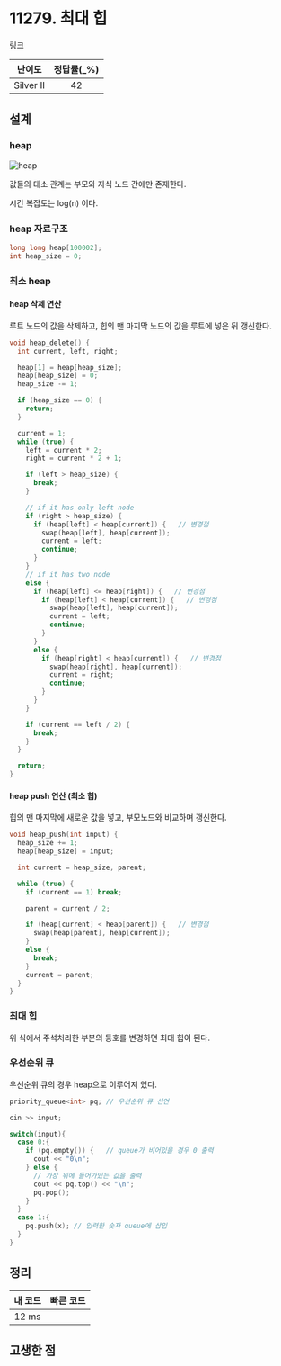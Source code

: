 # 11279. 최대 힙

[링크](https://www.acmicpc.net/problem/11279)

|  난이도   | 정답률(\_%) |
| :-------: | :---------: |
| Silver II |     42      |

## 설계

### heap

![heap](https://upload.wikimedia.org/wikipedia/commons/thumb/3/38/Max-Heap.svg/220px-Max-Heap.svg.png)

값들의 대소 관계는 부모와 자식 노드 간에만 존재한다.

시간 복잡도는 log(n) 이다.

### heap 자료구조

```cpp
long long heap[100002];
int heap_size = 0;
```

### 최소 heap

#### heap 삭제 연산

루트 노드의 값을 삭제하고, 힙의 맨 마지막 노드의 값을 루트에 넣은 뒤 갱신한다.

```cpp
void heap_delete() {
  int current, left, right;

  heap[1] = heap[heap_size];
  heap[heap_size] = 0;
  heap_size -= 1;

  if (heap_size == 0) {
    return;
  }

  current = 1;
  while (true) {
    left = current * 2;
    right = current * 2 + 1;

    if (left > heap_size) {
      break;
    }

    // if it has only left node
    if (right > heap_size) {
      if (heap[left] < heap[current]) {   // 변경점
        swap(heap[left], heap[current]);
        current = left;
        continue;
      }
    }
    // if it has two node
    else {
      if (heap[left] <= heap[right]) {   // 변경점
        if (heap[left] < heap[current]) {   // 변경점
          swap(heap[left], heap[current]);
          current = left;
          continue;
        }
      }
      else {
        if (heap[right] < heap[current]) {   // 변경점
          swap(heap[right], heap[current]);
          current = right;
          continue;
        }
      }
    }

    if (current == left / 2) {
      break;
    }
  }

  return;
}
```

#### heap push 연산 (최소 힙)

힙의 맨 마지막에 새로운 값을 넣고, 부모노드와 비교하며 갱신한다.

```cpp
void heap_push(int input) {
  heap_size += 1;
  heap[heap_size] = input;

  int current = heap_size, parent;

  while (true) {
    if (current == 1) break;

    parent = current / 2;

    if (heap[current] < heap[parent]) {   // 변경점
      swap(heap[parent], heap[current]);
    }
    else {
      break;
    }
    current = parent;
  }
}
```

### 최대 힙

위 식에서 주석처리한 부분의 등호를 변경하면 최대 힙이 된다.

### 우선순위 큐

우선순위 큐의 경우 heap으로 이루어져 있다.

```cpp
priority_queue<int> pq; // 우선순위 큐 선언

cin >> input;

switch(input){
  case 0:{
    if (pq.empty()) {   // queue가 비어있을 경우 0 출력
      cout << "0\n";
    } else {
      // 가장 위에 들어가있는 값을 출력
      cout << pq.top() << "\n";
      pq.pop();
    }
  }
  case 1:{
    pq.push(x); // 입력한 숫자 queue에 삽입
  }
}
```

## 정리

| 내 코드 | 빠른 코드 |
| :-----: | :-------: |
|  12 ms  |           |

## 고생한 점

